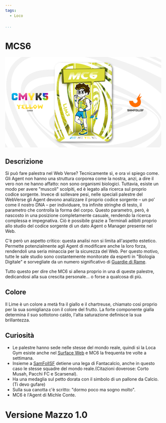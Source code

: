 ```yaml
---
tags:
  - Loco

...
```


# MCS6

![mc6](../eg/Y/mc6.jpg)

## Descrizione

Si può fare palestra nel Web Verse? Tecnicamente sì, e ora vi spiego come. Gli Agent non hanno una struttura corporea come la nostra, anzi, a dire il vero non ne hanno affatto: non sono organismi biologici. Tuttavia, esiste un modo per avere "muscoli" scolpiti, ed è legato alla ricerca sul proprio codice sorgente. Invece di sollevare pesi, nelle speciali palestre del WebVerse gli Agent devono analizzare il proprio codice sorgente – un po’ come il nostro DNA – per individuare, tra infinite stringhe di testo, il parametro che controlla la forma del corpo. Questo parametro, però, è nascosto in una posizione completamente casuale, rendendo la ricerca complessa e impegnativa. Ciò è possibile grazie a Terminali adibiti proprio allo studio del codice sorgente di un dato Agent o Manager presente nel Web.

C'è però un aspetto critico: questa analisi non si limita all'aspetto estetico. Permette potenzialmente agli Agent di modificare anche la loro forza, rendendoli una seria minaccia per la sicurezza del Web. Per questo motivo, tutte le sale studio sono costantemente monitorate da esperti in "Biologia Digitale" e sorvegliate da un numero significativo di [Guardie di Rame](../Remix/metal.md).

Tutto questo per dire che MC6 si allena proprio in una di queste palestre, dedicandosi alla sua crescita personale... o forse a qualcosa di più.

## Colore

Il Lime è un colore a metà fra il giallo e il chartreuse, chiamato così proprio per la sua somiglianza con il colore del frutto. La forte componente gialla determina il suo sottotono caldo, l'alta saturazione definisce la sua brillantezza.

## Curiosità

- Le palestre hanno sede nelle stesse del mondo reale, quindi sì la Loca Gym esiste anche nel [Surface Web](../Remix/deep.md) e MC6 la frequenta tre volte a settimana.
- Insieme a [SamFollSF](../Remix/samfollsf.md) detiene una lega di Fantacalcio, anche in questo caso le stesse squadre del mondo reale.(Citazioni doverose: Corto Musah, Pacchi FC e Scarsenal).
- Ha una medaglia sul petto dorata con il simbolo di un pallone da Calcio. (Ti devo gufare)
- Sulla sua canotta c'è scritto: "dormo poco ma sogno molto".
- MC6 è l'Agent di Michle Conte.

# Versione Mazzo 1.0